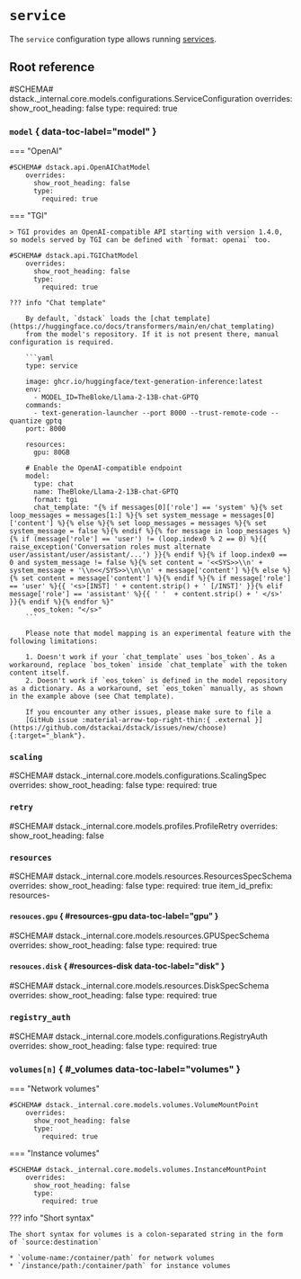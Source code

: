 # `service`

The `service` configuration type allows running [services](../../concepts/services.md).

## Root reference

#SCHEMA# dstack._internal.core.models.configurations.ServiceConfiguration
    overrides:
      show_root_heading: false
      type:
        required: true

### `model` { data-toc-label="model" }

=== "OpenAI"

    #SCHEMA# dstack.api.OpenAIChatModel
        overrides:
          show_root_heading: false
          type:
            required: true

=== "TGI"

    > TGI provides an OpenAI-compatible API starting with version 1.4.0,
    so models served by TGI can be defined with `format: openai` too.
    
    #SCHEMA# dstack.api.TGIChatModel
        overrides:
          show_root_heading: false
          type:
            required: true

    ??? info "Chat template"
    
        By default, `dstack` loads the [chat template](https://huggingface.co/docs/transformers/main/en/chat_templating)
        from the model's repository. If it is not present there, manual configuration is required.
    
        ```yaml
        type: service
    
        image: ghcr.io/huggingface/text-generation-inference:latest
        env:
          - MODEL_ID=TheBloke/Llama-2-13B-chat-GPTQ
        commands:
          - text-generation-launcher --port 8000 --trust-remote-code --quantize gptq
        port: 8000
    
        resources:
          gpu: 80GB
    
        # Enable the OpenAI-compatible endpoint
        model:
          type: chat
          name: TheBloke/Llama-2-13B-chat-GPTQ
          format: tgi
          chat_template: "{% if messages[0]['role'] == 'system' %}{% set loop_messages = messages[1:] %}{% set system_message = messages[0]['content'] %}{% else %}{% set loop_messages = messages %}{% set system_message = false %}{% endif %}{% for message in loop_messages %}{% if (message['role'] == 'user') != (loop.index0 % 2 == 0) %}{{ raise_exception('Conversation roles must alternate user/assistant/user/assistant/...') }}{% endif %}{% if loop.index0 == 0 and system_message != false %}{% set content = '<<SYS>>\\n' + system_message + '\\n<</SYS>>\\n\\n' + message['content'] %}{% else %}{% set content = message['content'] %}{% endif %}{% if message['role'] == 'user' %}{{ '<s>[INST] ' + content.strip() + ' [/INST]' }}{% elif message['role'] == 'assistant' %}{{ ' '  + content.strip() + ' </s>' }}{% endif %}{% endfor %}"
          eos_token: "</s>"
        ```
    
        Please note that model mapping is an experimental feature with the following limitations:
    
        1. Doesn't work if your `chat_template` uses `bos_token`. As a workaround, replace `bos_token` inside `chat_template` with the token content itself.
        2. Doesn't work if `eos_token` is defined in the model repository as a dictionary. As a workaround, set `eos_token` manually, as shown in the example above (see Chat template).
    
        If you encounter any other issues, please make sure to file a 
        [GitHub issue :material-arrow-top-right-thin:{ .external }](https://github.com/dstackai/dstack/issues/new/choose){:target="_blank"}.

### `scaling`

#SCHEMA# dstack._internal.core.models.configurations.ScalingSpec
    overrides:
      show_root_heading: false
      type:
        required: true

### `retry`

#SCHEMA# dstack._internal.core.models.profiles.ProfileRetry
    overrides:
      show_root_heading: false

### `resources`

#SCHEMA# dstack._internal.core.models.resources.ResourcesSpecSchema
    overrides:
      show_root_heading: false
      type:
        required: true
      item_id_prefix: resources-

#### `resouces.gpu` { #resources-gpu data-toc-label="gpu" }

#SCHEMA# dstack._internal.core.models.resources.GPUSpecSchema
    overrides:
      show_root_heading: false
      type:
        required: true

#### `resouces.disk` { #resources-disk data-toc-label="disk" }

#SCHEMA# dstack._internal.core.models.resources.DiskSpecSchema
    overrides:
      show_root_heading: false
      type:
        required: true

### `registry_auth`

#SCHEMA# dstack._internal.core.models.configurations.RegistryAuth
    overrides:
      show_root_heading: false
      type:
        required: true

### `volumes[n]` { #_volumes data-toc-label="volumes" }

=== "Network volumes"

    #SCHEMA# dstack._internal.core.models.volumes.VolumeMountPoint
        overrides:
          show_root_heading: false
          type:
            required: true

=== "Instance volumes"

    #SCHEMA# dstack._internal.core.models.volumes.InstanceMountPoint
        overrides:
          show_root_heading: false
          type:
            required: true

??? info "Short syntax"

    The short syntax for volumes is a colon-separated string in the form of `source:destination`

    * `volume-name:/container/path` for network volumes
    * `/instance/path:/container/path` for instance volumes
